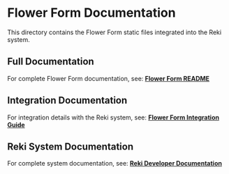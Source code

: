 # Flower Form Documentation

This directory contains the Flower Form static files integrated into the Reki system.

## Full Documentation

For complete Flower Form documentation, see:
**[Flower Form README](../../../../Flower%20Form/README.md)**

## Integration Documentation

For integration details with the Reki system, see:
**[Flower Form Integration Guide](../../../docs/flower-form-integration.md)**

## Reki System Documentation

For complete system documentation, see:
**[Reki Developer Documentation](../../../docs/README.md)**